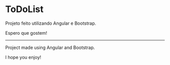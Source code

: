 # ToDoList

Projeto feito utilizando Angular e Bootstrap.

Espero que gostem!

----------------------------------------------

Project made using Angular and Bootstrap.

I hope you enjoy!


